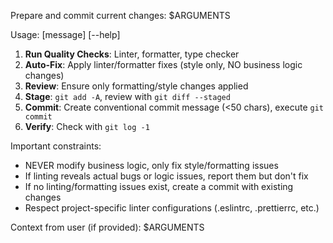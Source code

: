 Prepare and commit current changes: $ARGUMENTS

Usage: [message] [--help]

1. **Run Quality Checks**: Linter, formatter, type checker
2. **Auto-Fix**: Apply linter/formatter fixes (style only, NO business logic changes)  
3. **Review**: Ensure only formatting/style changes applied
4. **Stage**: `git add -A`, review with `git diff --staged`
5. **Commit**: Create conventional commit message (<50 chars), execute `git commit`
6. **Verify**: Check with `git log -1`

Important constraints:
- NEVER modify business logic, only fix style/formatting issues
- If linting reveals actual bugs or logic issues, report them but don't fix
- If no linting/formatting issues exist, create a commit with existing changes
- Respect project-specific linter configurations (.eslintrc, .prettierrc, etc.)

Context from user (if provided): $ARGUMENTS
